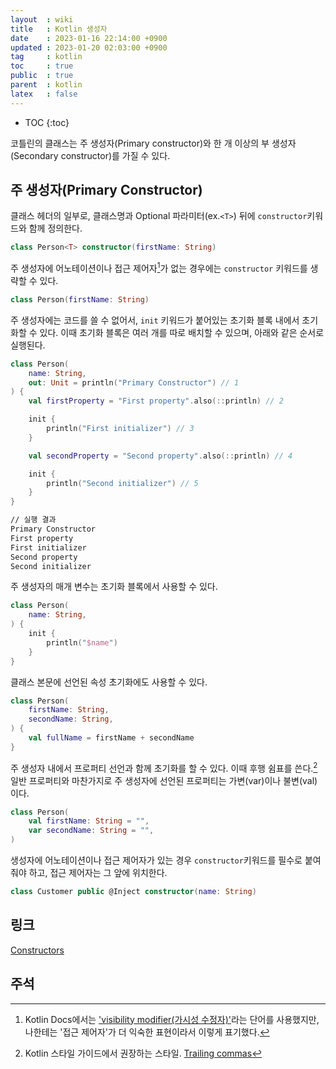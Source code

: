```yaml
---
layout  : wiki
title   : Kotlin 생성자
date    : 2023-01-16 22:14:00 +0900
updated : 2023-01-20 02:03:00 +0900
tag     : kotlin
toc     : true
public  : true
parent  : kotlin
latex   : false
---
```


* TOC
{:toc}

코틀린의 클래스는 주 생성자(Primary constructor)와 한 개 이상의 부 생성자(Secondary constructor)를 가질 수 있다.

## 주 생성자(Primary Constructor)
클래스 헤더의 일부로, 클래스명과 Optional 파라미터(ex.`<T>`) 뒤에 `constructor`키워드와 함께 정의한다.
```kotlin
class Person<T> constructor(firstName: String)
```

주 생성자에 어노테이션이나 접근 제어자[^visibility-modifier]가 없는 경우에는 `constructor` 키워드를 생략할 수 있다.
```kotlin
class Person(firstName: String)
```

주 생성자에는 코드를 쓸 수 없어서, `init` 키워드가 붙어있는 초기화 블록 내에서 초기화할 수 있다. 이때 초기화 블록은 여러 개를 따로 배치할 수 있으며, 아래와 같은 순서로 실행된다.
```kotlin
class Person(
    name: String,
    out: Unit = println("Primary Constructor") // 1
) {
    val firstProperty = "First property".also(::println) // 2

    init {
        println("First initializer") // 3
    }

    val secondProperty = "Second property".also(::println) // 4

    init {
        println("Second initializer") // 5
    }
}
```

```bash
// 실행 결과
Primary Constructor
First property
First initializer
Second property
Second initializer
```

주 생성자의 매개 변수는 초기화 블록에서 사용할 수 있다.
```kotlin
class Person(
    name: String,
) {
    init {
        println("$name")
    }
}
```

클래스 본문에 선언된 속성 초기화에도 사용할 수 있다.
```kotlin
class Person(
    firstName: String,
    secondName: String,
) {
    val fullName = firstName + secondName
}
```

주 생성자 내에서 프로퍼티 선언과 함께 초기화를 할 수 있다. 이때 후행 쉼표를 쓴다.[^trailing-commas]  
일반 프로퍼티와 마찬가지로 주 생성자에 선언된 프로퍼티는 가변(var)이나 불변(val)이다.
```kotlin
class Person(
    val firstName: String = "",
    var secondName: String = "",
)
```

생성자에 어노테이션이나 접근 제어자가 있는 경우 `constructor`키워드를 필수로 붙여줘야 하고, 접근 제어자는 그 앞에 위치한다.
```kotlin
class Customer public @Inject constructor(name: String)
```

## 링크
[Constructors](https://kotlinlang.org/docs/classes.html#constructors)

## 주석
[^visibility-modifier]: Kotlin Docs에서는 ['visibility modifier(가시성 수정자)'](https://kotlinlang.org/docs/visibility-modifiers.html#constructors)라는 단어를 사용했지만, 나한테는 '접근 제어자'가 더 익숙한 표현이라서 이렇게 표기했다.

[^trailing-commas]: Kotlin 스타일 가이드에서 권장하는 스타일. [Trailing commas](https://kotlinlang.org/docs/coding-conventions.html#trailing-commas)
